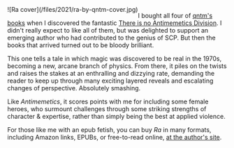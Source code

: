 <!--
.. title: Ra, by qntm
.. slug: ra-by-qntm
.. date: 2021-05-15 12:22:32 UTC-05:00
.. tags: media,books,novel,science-fiction,fiction,epub,free-to-read
.. category:
.. link:
.. description:
.. type: text
-->

<span style="float: left">
![Ra cover](/files/2021/ra-by-qntm-cover.jpg)
</span>

I bought all four of [qntm's books](https://qntm.org/fiction)
when I discovered the fantastic
[There is no Antimemetics Division](link://slug/there-is-no-antimemetics-division).
I didn't really expect to like all of them, but was delighted to support an
emerging author who had contributed to the genius of SCP. But then the books
that arrived turned out to be bloody brilliant.

This one tells a tale in which magic was discovered to be real in the 1970s,
becoming a new, arcane branch of physics. From there, it piles on the twists
and raises the stakes at an enthralling and dizzying rate, demanding the
reader to keep up through many exciting layered reveals and escalating changes
of perspective. Absolutely smashing.

Like *Antimemetics*, it scores points with me for including some female heroes,
who surmount challenges through some striking strengths of character &
expertise, rather than simply being the best at applied violence.

For those like me with an epub fetish, you can buy *Ra* in many formats,
including Amazon links, EPUBs, or free-to-read online,
[at the author's site](https://qntm.org/ra).

<br style="clear: left" />

